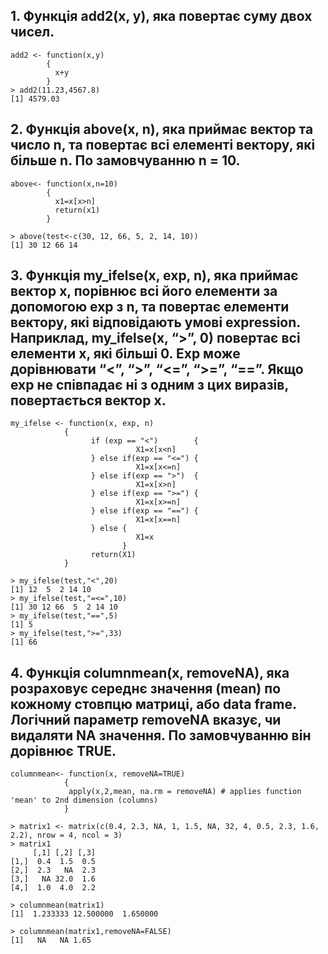 ## 1. Функція add2(x, y), яка повертає суму двох чисел.

```{R}
add2 <- function(x,y) 
        {
          x+y
        }
> add2(11.23,4567.8)
[1] 4579.03
```
## 2. Функція above(x, n), яка приймає вектор та число n, та повертає всі елементі вектору, які більше n. По замовчуванню n = 10.

```{R}
above<- function(x,n=10) 
        {
          x1=x[x>n]
          return(x1)
        }

> above(test<-c(30, 12, 66, 5, 2, 14, 10))
[1] 30 12 66 14
```

## 3. Функція my_ifelse(x, exp, n), яка приймає вектор x, порівнює всі його елементи за допомогою exp з n, та повертає елементи вектору, які відповідають умові expression. Наприклад, my_ifelse(x, “>”, 0) повертає всі елементи x, які більші 0. Exp може дорівнювати “<”, “>”, “<=”, “>=”, “==”. Якщо exp не співпадає ні з одним з цих виразів, повертається вектор x.

```{R}
my_ifelse <- function(x, exp, n) 
            { 
                  if (exp == "<")        {
                            X1=x[x<n] 
                  } else if(exp == "<=") {
                            X1=x[x<=n]
                  } else if(exp == ">")  {
                            X1=x[x>n]
                  } else if(exp == ">=") {
                            X1=x[x>=n]
                  } else if(exp == "==") {
                            X1=x[x==n]
                  } else { 
                            X1=x
                         }
                  return(X1)
            }
                  
> my_ifelse(test,"<",20)
[1] 12  5  2 14 10
> my_ifelse(test,"=<=",10) 
[1] 30 12 66  5  2 14 10
> my_ifelse(test,"==",5) 
[1] 5
> my_ifelse(test,">=",33) 
[1] 66
```
## 4. Функція columnmean(x, removeNA), яка розраховує середнє значення (mean) по кожному стовпцю матриці, або data frame. Логічний параметр removeNA вказує, чи видаляти NA значення. По замовчуванню він дорівнює TRUE.

```{R}
columnmean<- function(x, removeNA=TRUE) 
            {
             apply(x,2,mean, na.rm = removeNA) # applies function 'mean' to 2nd dimension (columns)
            }
             
> matrix1 <- matrix(c(0.4, 2.3, NA, 1, 1.5, NA, 32, 4, 0.5, 2.3, 1.6, 2.2), nrow = 4, ncol = 3)
> matrix1
     [,1] [,2] [,3]
[1,]  0.4  1.5  0.5
[2,]  2.3   NA  2.3
[3,]   NA 32.0  1.6
[4,]  1.0  4.0  2.2

> columnmean(matrix1)
[1]  1.233333 12.500000  1.650000

> columnmean(matrix1,removeNA=FALSE)
[1]   NA   NA 1.65
```
